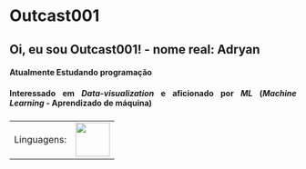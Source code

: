 <div align="justify">
<h1> Outcast001</h1>
  <h2> Oi, eu sou Outcast001! - nome real: Adryan </h2>
  <h4> Atualmente Estudando programação</h3>
  <h4>Interessado em <b><i>Data-visualization</i></b> e aficionado por <i>ML</i> (<i><b>Machine Learning</b></i> - Aprendizado de máquina)<h3>
</div>  
  <table border='0'>
<tr>
  <td><p>Linguagens: </p></td>
  <td><img  width='60' src="https://camo.githubusercontent.com/a8b204fde1d473add080d8b5a949e82a5603f85ac05ad28751697c6de4827253/68747470733a2f2f696d672e69636f6e73382e636f6d2f636f6c6f722f32782f707974686f6e2d2d76312e706e67"></img></td>

</tr>

</table>
